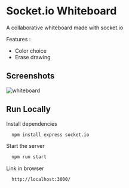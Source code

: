 # Socket.io Whiteboard

A collaborative whiteboard made with socket.io

Features :
- Color choice
- Erase drawing

## Screenshots

![whiteboard](https://user-images.githubusercontent.com/127782097/231527696-ce5d176b-3594-4967-b688-6af7c6dcf310.PNG)

## Run Locally

Install dependencies

```bash
  npm install express socket.io
```

Start the server

```bash
  npm run start
```

Link in browser

```bash
  http://localhost:3000/
```
